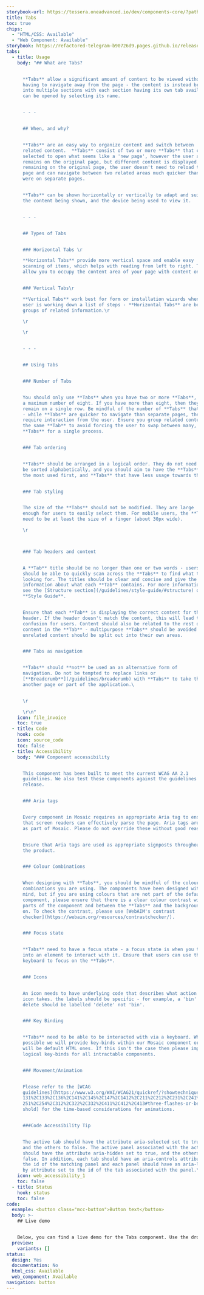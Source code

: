 ```yaml
---
storybook-url: https://tessera.oneadvanced.io/dev/components-core/?path=/docs/html-button--as-default
title: Tabs
toc: true
chips:
  - "HTML/CSS: Available"
  - "Web Component: Available"
storybook: https://refactored-telegram-b90726d9.pages.github.io/release/?path=/docs/components-tabs-introduction
tabs:
  - title: Usage
    body: "## What are Tabs?


      **Tabs** allow a significant amount of content to be viewed without
      having to navigate away from the page - the content is instead broken up
      into multiple sections with each section having its own tab available that
      can be opened by selecting its name.


      - - -


      ## When, and why?


      **Tabs** are an easy way to organize content and switch between
      related content.  **Tabs** consist of two or more **Tabs** that can be
      selected to open what seems like a 'new page', however the user actually
      remains on the original page, but different content is displayed. By
      remaining on the original page, the user doesn't need to reload the entire
      page and can navigate between two related areas much quicker than if they
      were on separate pages.


      **Tabs** can be shown horizontally or vertically to adapt and suit
      the content being shown, and the device being used to view it.


      - - -


      ## Types of Tabs


      ### Horizontal Tabs \r

      **Horizontal Tabs** provide more vertical space and enable easy
      scanning of items, which helps with reading from left to right. They also
      allow you to occupy the content area of your page with content only.\r


      ### Vertical Tabs\r

      **Vertical Tabs** work best for form or installation wizards when a
      user is working down a list of steps - **Horizontal Tabs** are best for
      groups of related information.\r

      \r

      \r


      - - -


      ## Using Tabs


      ### Number of Tabs


      You should only use **Tabs** when you have two or more **Tabs**, and
      a maximum number of eight. If you have more than eight, then they will not
      remain on a single row. Be mindful of the number of **Tabs** that you use
      - while **Tabs** are quicker to navigate than separate pages, they still
      require interaction from the user. Ensure you group related content into
      the same **Tab** to avoid forcing the user to swap between many, many
      **Tabs** for a single process.


      ### Tab ordering


      **Tabs** should be arranged in a logical order. They do not need to
      be sorted alphabetically, and you should aim to have the **Tabs** that are
      the most used first, and **Tabs** that have less usage towards the end.


      ### Tab styling


      The size of the **Tabs** should not be modified. They are large
      enough for users to easily select them. For mobile users, the **Tabs**
      need to be at least the size of a finger (about 30px wide).

      \r



      ### Tab headers and content


      A **Tab** title should be no longer than one or two words - users
      should be able to quickly scan across the **Tabs** to find what they are
      looking for. The titles should be clear and concise and give the user
      information about what each **Tab** contains. For more information, please
      see the [Structure section](/guidelines/style-guide/#structure) of the
      **Style Guide**.


      Ensure that each **Tab** is displaying the correct content for their
      header. If the header doesn't match the content, this will lead to
      confusion for users. Content should also be related to the rest of the
      content in the **Tab** - multipurpose **Tabs** should be avoided and
      unrelated content should be split out into their own areas.


      ### Tabs as navigation


      **Tabs** should **not** be used an an alternative form of
      navigation. Do not be tempted to replace links or
      [**Breadcrumb**](/guidelines/breadcrumb) with **Tabs** to take the user to
      another page or part of the application.\ 


      \r

      \r\n"
    icon: file_invoice
    toc: true
  - title: Code
    hook: code
    icon: source_code
    toc: false
  - title: Accessibility
    body: "### Component accessibility


      This component has been built to meet the current WCAG AA 2.1
      guidelines. We also test these components against the guidelines before
      release.


      ### Aria tags


      Every component in Mosaic requires an appropriate Aria tag to ensure
      that screen readers can effectively parse the page. Aria tags are provided
      as part of Mosaic. Please do not override these without good reason.


      Ensure that Aria tags are used as appropriate signposts throughout
      the product.


      ### Colour Combinations


      When designing with **Tabs**, you should be mindful of the colour
      combinations you are using. The components have been designed with this in
      mind, but if you are using colours that are not part of the default
      component, please ensure that there is a clear colour contrast within the
      parts of the component and between the **Tabs** and the background it is
      on. To check the contrast, please use [WebAIM's contrast
      checker](https://webaim.org/resources/contrastchecker/).


      ### Focus state


      **Tabs** need to have a focus state - a focus state is when you tab
      into an element to interact with it. Ensure that users can use their
      keyboard to focus on the **Tabs**.


      ### Icons


      An icon needs to have underlying code that describes what action the
      icon takes. the labels should be specific - for example, a 'bin' icon for
      delete should be labelled 'delete' not 'bin'.


      ### Key Binding


      **Tabs** need to be able to be interacted with via a keyboard. Where
      possible we will provide key-binds within our Mosaic component or there
      will be default HTML ones. If this isn't the case then please implement
      logical key-binds for all intractable components.


      ### Movement/Animation


      Please refer to the [WCAG
      guidelines](https://www.w3.org/WAI/WCAG21/quickref/?showtechniques=129%2C\
      131%2C133%2C136%2C141%2C145%2C147%2C1412%2C211%2C212%2C231%2C241%2C245%2C\
      251%2C254%2C312%2C322%2C332%2C411%2C412%2C413#three-flashes-or-below-thre\
      shold) for the time-based considerations for animations.


      ###Code Accessibility Tip


      The active tab should have the attribute aria-selected set to true,
      and the others to false. The active panel associated with the active tab
      should have the attribute aria-hidden set to true, and the others to
      false. In addition, each tab should have an aria-controls attribute set to
      the id of the matching panel and each panel should have an aria-labelled
      by attribute set to the id of the tab associated with the panel.\r\n"
    icon: web_accessibility_1
    toc: false
  - title: Status
    hook: status
    toc: false
code:
  example: <button class="mcc-button">Button text</button>
  body: >-
    ## Live demo


    Below, you can find a live demo for the Tabs component. Use the drop-down menus and radio buttons to view the different Tabs Types and Variants.
  preview:
    variants: []
status:
  design: Yes
  documentation: No
  html_css: Available
  web_component: Available
navigation: button
---
```

